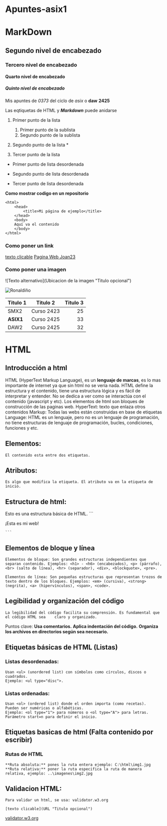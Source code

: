 # Apuntes-asix1
# MarkDown
## Segundo nivel de encabezado
### Tercero nivel de encabezado
#### Quarto nivel de encabezado
##### Quinto nivel de encabezado

Mis apuntes de *0373* del ciclo de _asix_ o **daw** __**2425**__

Las eqtiquetas de HTML y **_Markdown_** puede anidarse

1. Primer punto de la lista
    1. Primer punto de la sublista
    2. Segundo punto de la sublista

2. Segundo punto de la lista
    * 
3. Tercer punto de la lista

* Primer punto de lista desordenada
- Segundo punto de lista desordenada
+ Tercer punto de lista desordenada


**Como mostrar codigo en un repositorio**
```
<html>
	<head>
		<title>Mi página de ejemplo</title>
	</head>
	<body>
	Aquí va el contenido
	</body>
</html>
```

### Como poner un link
[texto clicable](URL "Titulo opcional")
[Pagina Web Joan23](https://www.fje.edu/ca/jesuites-bellvitge "Titulo opcional")


### Como poner una imagen

![Texto alternativo](Ubicacion de la imagen "Titulo opcional")

![Ronaldiño](https://github.com/MerinoVic115/apuntes-asix1/blob/main/ronaldi%C3%B1o.jpg "Titulo opcional")


|Titulo 1 | Titulo 2 | Titulo 3 |
|----------|:--------------:|------------------:|
|SMX2 |Curso 2423 |25 |
|**ASIX1** |Curso 2425 |33 |
|DAW2 |Curso 2425 |32 |


# HTML

## Introducción a html

HTML (HyperText Markup Language), es un **lenguaje de marcas**, es lo mas importante de internet ya que sin html no se vería nada.
HTML define la estructura y el contenido, tiene una estructura lógica y es fácil de interpretar y entender.
No se dedica a ver como se interactúa con el contenido (javascript y etc).
Los elementos de html son bloques de construcción de las paginas web.
HyperText: texto que enlaza otros contenidos
Markup: Todas las webs están construidas en base de etiquetas
Language: HTML es un lenguaje, pero no es un lenguaje de programación, no tiene estructuras de lenguaje de programación, bucles, condiciones, funciones y etc.


## Elementos: 
	El contenido esta entre dos etiquetas.

## Atributos: 
	Es algo que modifica la etiqueta. El atributo va en la etiqueta de inicio.

## Estructura de html:
 Esto es una estructura básica de HTML.
	```
	<!DOCTYPE HTML PUBLIC "-//W3C//DTD HTML 4.01//EN" "http://www.w3.org/TR/html4/strict.dtd">
	<html>
	<head>
		<title>Título de ejemplo</title>
	</head>
	<body>
		<p>¡Esta es mi web!</p>
	</body>
	</html>

	```

## Elementos de bloque y línea
	Elementos de bloque: Son grandes estructuras independientes que separan contenido. Ejemplos: <h1> - <h6> (encabezados), <p> (párrafo), <br> (salto de línea), <hr> (separador), <div>, <blockquote>, <pre>.

	Elementos de línea: Son pequeñas estructuras que representan trozos de texto dentro de los bloques. Ejemplos: <em> (cursiva), <strong> (negrita), <a> (hipervínculos), <span>, <code>.

## Legibilidad y organización del código
	La legibilidad del código facilita su comprensión. Es fundamental que el código HTML sea 	claro y organizado.
Puntos clave:
**Usa comentarios.**
**Aplica indentación del código.**
**Organiza los archivos en directorios según sea necesario.**

## Etiquetas básicas de HTML (Listas)

### Listas desordenadas:
	Usan <ul> (unordered list) con símbolos como círculos, discos o cuadrados.
	Ejemplo: <ul type="disc">.

### Listas ordenadas:
	Usan <ol> (ordered list) donde el orden importa (como recetas).
	Pueden ser numéricas o alfabéticas.
	Ejemplo: <ol type="1"> para números o <ol type="A"> para letras.
	Parámetro start=n para definir el inicio.

## Etiquetas basicas de html (Falta contenido por escribir)

### Rutas de HTML
	**Ruta absoluta:** pones la ruta entera ejemplo: C:\html\img1.jpg
	**Ruta relativa:** poner la ruta especifica la ruta de manera relativa, ejemplo: ..\imagenes\img2.jpg

## Validacion HTML: 
	Para validar un html, se usa: validator.w3.org 

	[texto clicable](URL "Titulo opcional")
[validator.w3.org](validator.w3.org "Titulo opcional")

